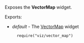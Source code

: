 Exposes the **VectorMap** widget.

Exports:

- *default* - The [VectorMap](/api-reference/20%20Data%20Visualization%20Widgets/70%20dxVectorMap '/Documentation/ApiReference/Data_Visualization_Widgets/dxVectorMap/') widget

        require("viz/vector_map")

